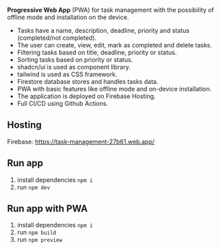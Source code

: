 **Progressive Web App** (PWA) for task management with the possibility of offline mode and installation on the device.

-   Tasks have a name, description, deadline, priority and status (completed/not completed).
-   The user can create, view, edit, mark as completed and delete tasks.
-   Filtering tasks based on title, deadline, priority or status.
-   Sorting tasks based on priority or status.
-   shadcn/ui is used as component library.
-   tailwind is used as CSS framework.
-   Firestore database stores and handles tasks data.
-   PWA with basic features like offline mode and on-device installation.
-   The application is deployed on Firebase Hosting.
-   Full CI/CD using Github Actions.

## Hosting

Firebase: https://task-management-27b61.web.app/

## Run app

1. install dependencies `npm i`
2. run `npm dev`

## Run app with PWA

1. install dependencies `npm i`
2. run `npm build`
3. run `npm preview`
